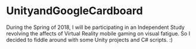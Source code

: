 # UnityandGoogleCardboard
During the Spring of 2018, I will be participating in an Independent Study revolving the affects of Virtual Reality mobile gaming on visual fatigue. So I decided to fiddle around with some Unity projects and C# scripts. :)
